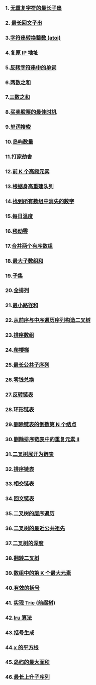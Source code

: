 ### 1. [无重复字符的最长子串](https://leetcode.cn/problems/longest-substring-without-repeating-characters/)

### 2. [最长回文子串](https://leetcode.cn/problems/longest-palindromic-substring/)

### 3.[字符串转换整数 (atoi)](https://leetcode.cn/problems/string-to-integer-atoi/)

### 4.[复原 IP 地址](https://leetcode.cn/problems/restore-ip-addresses/)

### 5.[反转字符串中的单词](https://leetcode.cn/problems/reverse-words-in-a-string/)

### 6.[两数之和](https://leetcode.cn/problems/two-sum/)

### 7.[三数之和](https://leetcode.cn/problems/3sum/)

### 8.[买卖股票的最佳时机](https://leetcode.cn/problems/best-time-to-buy-and-sell-stock/submissions/)

### 9.[单词搜索](https://leetcode.cn/problems/word-search)

### 10.[岛屿数量](https://leetcode.cn/problems/number-of-islands/)

### 11.[打家劫舍](https://leetcode.cn/problems/house-robber)

### 12.[前 K 个高频元素](https://leetcode.cn/problems/top-k-frequent-elements)

### 13.[根据身高重建队列](https://leetcode.cn/problems/queue-reconstruction-by-height)

### 14.[找到所有数组中消失的数字](https://leetcode.cn/problems/find-all-numbers-disappeared-in-an-array)

### 15.[每日温度](https://leetcode.cn/problems/daily-temperatures)

### 16.[移动零](https://leetcode.cn/problems/move-zeroes)

### 17.[合并两个有序数组](https://leetcode.cn/problems/merge-sorted-array/)

### 18.[最大子数组和](https://leetcode.cn/problems/maximum-subarray/)

### 19.[子集](https://leetcode.cn/problems/subsets/)

### 20.[全排列](https://leetcode.cn/problems/permutations/)

### 21.[最小路径和](https://leetcode.cn/problems/minimum-path-sum/)

### 22.[从前序与中序遍历序列构造二叉树](https://leetcode.cn/problems/construct-binary-tree-from-preorder-and-inorder-traversal/)

### 23.[排序数组](https://leetcode.cn/problems/sort-an-array/)

### 24.[爬楼梯](https://leetcode.cn/problems/climbing-stairs/)

### 25.[最长公共子序列](https://leetcode.cn/problems/longest-common-subsequence/)

### 26.[零钱兑换](https://leetcode.cn/problems/coin-change/)

### 27.[反转链表](https://leetcode.cn/problems/reverse-linked-list/)

### 28.[环形链表](https://leetcode.cn/problems/linked-list-cycle/)

### 29.[删除链表的倒数第 N 个结点](https://leetcode.cn/problems/remove-nth-node-from-end-of-list/)

### 30.[删除排序链表中的重复元素 II](https://leetcode.cn/problems/remove-duplicates-from-sorted-list-ii/)

### 31.[二叉树展开为链表](https://leetcode.cn/problems/flatten-binary-tree-to-linked-list)

### 32.[排序链表](https://leetcode.cn/problems/sort-list)

### 33.[相交链表](https://leetcode.cn/problems/intersection-of-two-linked-lists)

### 34.[回文链表](https://leetcode.cn/problems/palindrome-linked-list)

### 35.[二叉树的层序遍历](https://leetcode.cn/problems/binary-tree-level-order-traversal/)

### 36.[二叉树的最近公共祖先](https://leetcode.cn/problems/lowest-common-ancestor-of-a-binary-tree/)

### 37.[二叉树的深度](https://leetcode.cn/problems/er-cha-shu-de-shen-du-lcof/)

### 38.[翻转二叉树](https://leetcode.cn/problems/invert-binary-tree/)

### 39.[数组中的第 K 个最大元素](https://leetcode.cn/problems/kth-largest-element-in-an-array/)

### 40.[有效的括号](https://leetcode.cn/problems/valid-parentheses/)

### 41. [实现 Trie (前缀树)](https://leetcode.cn/problems/implement-trie-prefix-tree/)

### 42.[lru 算法](https://leetcode.cn/problems/lru-cache/)

### 43.[括号生成](https://leetcode.cn/problems/generate-parentheses/)

### 44.[x 的平方根 ](https://leetcode.cn/problems/sqrtx/)

### 45.[岛屿的最大面积](https://leetcode-cn.com/problems/max-area-of-island)

### 46.[最长上升子序列](https://leetcode-cn.com/problems/longest-increasing-subsequence)
